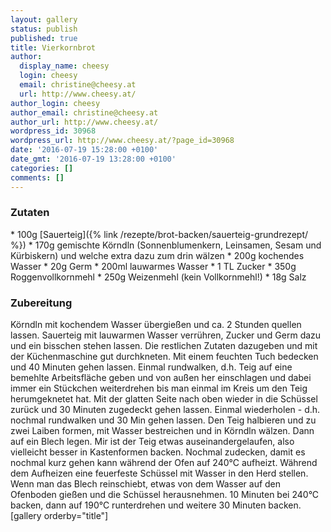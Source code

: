 ```yaml
---
layout: gallery
status: publish
published: true
title: Vierkornbrot
author:
  display_name: cheesy
  login: cheesy
  email: christine@cheesy.at
  url: http://www.cheesy.at/
author_login: cheesy
author_email: christine@cheesy.at
author_url: http://www.cheesy.at/
wordpress_id: 30968
wordpress_url: http://www.cheesy.at/?page_id=30968
date: '2016-07-19 15:28:00 +0100'
date_gmt: '2016-07-19 13:28:00 +0100'
categories: []
comments: []
---
```

### Zutaten
\* 100g [Sauerteig]({% link /rezepte/brot-backen/sauerteig-grundrezept/ %})
\* 170g gemischte Körndln (Sonnenblumenkern, Leinsamen, Sesam und Kürbiskern) und welche extra dazu zum drin wälzen
\* 200g kochendes Wasser
\* 20g Germ
\* 200ml lauwarmes Wasser
\* 1 TL Zucker
\* 350g Roggenvollkornmehl
\* 250g Weizenmehl (kein Vollkornmehl!)
\* 18g Salz
### Zubereitung
Körndln mit kochendem Wasser übergießen und ca. 2 Stunden quellen lassen.
Sauerteig mit lauwarmen Wasser verrühren, Zucker und Germ dazu und ein bisschen stehen lassen. Die restlichen Zutaten dazugeben und mit der Küchenmaschine gut durchkneten. Mit einem feuchten Tuch bedecken und 40 Minuten gehen lassen.
Einmal rundwalken, d.h. Teig auf eine bemehlte Arbeitsfläche geben und von außen her einschlagen und dabei immer ein Stückchen weiterdrehen bis man einmal im Kreis um den Teig herumgeknetet hat. Mit der glatten Seite nach oben wieder in die Schüssel zurück und 30 Minuten zugedeckt gehen lassen. Einmal wiederholen - d.h. nochmal rundwalken und 30 Min gehen lassen.
Den Teig halbieren und zu zwei Laiben formen, mit Wasser bestreichen und in Körndln wälzen. Dann auf ein Blech legen. Mir ist der Teig etwas auseinandergelaufen, also vielleicht besser in Kastenformen backen.
Nochmal zudecken, damit es nochmal kurz gehen kann während der Ofen auf 240°C aufheizt. Während dem Aufheizen eine feuerfeste Schüssel mit Wasser in den Herd stellen. Wenn man das Blech reinschiebt, etwas von dem Wasser auf den Ofenboden gießen und die Schüssel herausnehmen. 10 Minuten bei 240°C backen, dann auf 190°C runterdrehen und weitere 30 Minuten backen.
[gallery orderby="title"]
